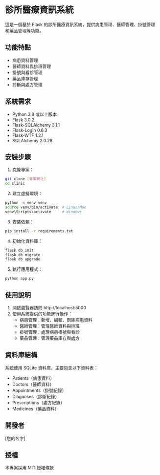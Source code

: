 # 診所醫療資訊系統

這是一個基於 Flask 的診所醫療資訊系統，提供病患管理、醫師管理、掛號管理和藥品管理等功能。

## 功能特點

- 病患資料管理
- 醫師資料與排班管理
- 掛號與看診管理
- 藥品庫存管理
- 診斷與處方管理

## 系統需求

- Python 3.8 或以上版本
- Flask 3.0.2
- Flask-SQLAlchemy 3.1.1
- Flask-Login 0.6.3
- Flask-WTF 1.2.1
- SQLAlchemy 2.0.28

## 安裝步驟

1. 克隆專案：
```bash
git clone [專案網址]
cd clinic
```

2. 建立虛擬環境：
```bash
python -m venv venv
source venv/bin/activate  # Linux/Mac
venv\Scripts\activate     # Windows
```

3. 安裝依賴：
```bash
pip install -r requirements.txt
```

4. 初始化資料庫：
```bash
flask db init
flask db migrate
flask db upgrade
```

5. 執行應用程式：
```bash
python app.py
```

## 使用說明

1. 開啟瀏覽器訪問 http://localhost:5000
2. 使用系統提供的功能進行操作：
   - 病患管理：新增、編輯、刪除病患資料
   - 醫師管理：管理醫師資料與排班
   - 掛號管理：處理病患掛號與看診
   - 藥品管理：管理藥品庫存與處方

## 資料庫結構

系統使用 SQLite 資料庫，主要包含以下資料表：
- Patients（病患資料）
- Doctors（醫師資料）
- Appointments（掛號紀錄）
- Diagnoses（診斷紀錄）
- Prescriptions（處方紀錄）
- Medicines（藥品資料）

## 開發者

[您的名字]

## 授權

本專案採用 MIT 授權條款 